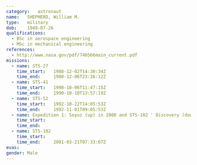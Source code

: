 ```yaml
---
category:	astronaut
name:	SHEPHERD, William M.
type:	military
dob:	1949-07-26
qualifications:
  - BSc in aerospace engineering
  - MSc in mechanical engineering
references:
  - http://www.nasa.gov/pdf/740566main_current.pdf
missions:
  - name: STS-27
    time_start:   1988-12-02T14:30:34Z
    time_end:     1988-12-06T23:36:12Z
  - name: STS-41
    time_start:   1990-10-06T11:47:15Z
    time_end:     1990-10-10T13:57:19Z
  - name: STS-52
    time_start:   1992-10-22T14:05:53Z
    time_end:     1992-11-01T09:05:53Z
  - name: Expedition 1: Soyuz (up) in 2000 and STS-102 ' Discovery (down)
    time_start:   
    time_end:     
  - name: STS-102
    time_start:   
    time_end:     2001-03-21T07:33:07Z
evas:
gender:	Male
---
```

